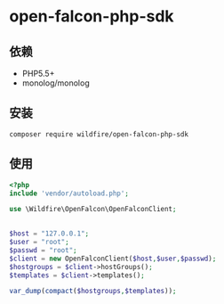 # open-falcon-php-sdk

依赖
--------
* PHP5.5+
* monolog/monolog

安装
------------
```shell
composer require wildfire/open-falcon-php-sdk
```


使用
------------

```php
<?php
include 'vendor/autoload.php';

use \Wildfire\OpenFalcon\OpenFalconClient;

    
$host = "127.0.0.1";
$user = "root";
$passwd = "root";
$client = new OpenFalconClient($host,$user,$passwd);
$hostgroups = $client->hostGroups();
$templates = $client->templates();

var_dump(compact($hostgroups,$templates));

````



